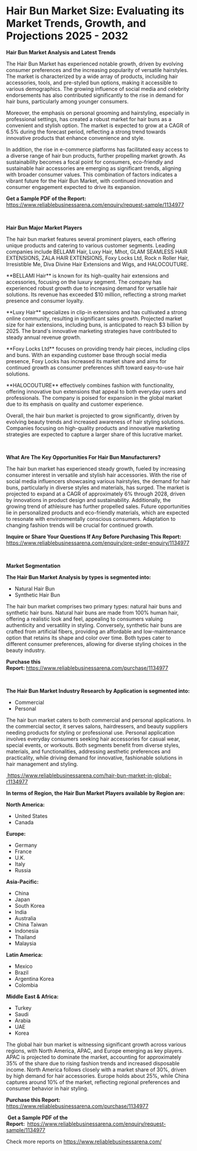 <p><h1>Hair Bun Market Size: Evaluating its Market Trends, Growth, and Projections 2025 - 2032</h1></p><p><strong>Hair Bun Market Analysis and Latest Trends</strong></p>
<p><p>The Hair Bun Market has experienced notable growth, driven by evolving consumer preferences and the increasing popularity of versatile hairstyles. The market is characterized by a wide array of products, including hair accessories, tools, and pre-styled bun options, making it accessible to various demographics. The growing influence of social media and celebrity endorsements has also contributed significantly to the rise in demand for hair buns, particularly among younger consumers.</p><p>Moreover, the emphasis on personal grooming and hairstyling, especially in professional settings, has created a robust market for hair buns as a convenient and stylish option. The market is expected to grow at a CAGR of 6.5% during the forecast period, reflecting a strong trend towards innovative products that enhance convenience and style. </p><p>In addition, the rise in e-commerce platforms has facilitated easy access to a diverse range of hair bun products, further propelling market growth. As sustainability becomes a focal point for consumers, eco-friendly and sustainable hair accessories are emerging as significant trends, aligning with broader consumer values. This combination of factors indicates a vibrant future for the Hair Bun Market, with continued innovation and consumer engagement expected to drive its expansion.</p></p>
<p><strong>Get a Sample PDF of the Report:&nbsp;</strong> <a href="https://www.reliablebusinessarena.com/enquiry/request-sample/1134977?utm_campaign=2566&utm_medium=2&utm_source=Github&utm_content=ia&utm_term=04042025&utm_id=hair-bun">https://www.reliablebusinessarena.com/enquiry/request-sample/1134977</a></p>
<p>&nbsp;</p>
<p><strong>Hair Bun Major Market Players</strong></p>
<p><p>The hair bun market features several prominent players, each offering unique products and catering to various customer segments. Leading companies include BELLAMI Hair, Luxy Hair, Mhot, GLAM SEAMLESS HAIR EXTENSIONS, ZALA HAIR EXTENSIONS, Foxy Locks Ltd, Rock n Roller Hair, Irresistible Me, Diva Divine Hair Extensions and Wigs, and HALOCOUTURE. </p><p>**BELLAMI Hair** is known for its high-quality hair extensions and accessories, focusing on the luxury segment. The company has experienced robust growth due to increasing demand for versatile hair solutions. Its revenue has exceeded $10 million, reflecting a strong market presence and consumer loyalty.</p><p>**Luxy Hair** specializes in clip-in extensions and has cultivated a strong online community, resulting in significant sales growth. Projected market size for hair extensions, including buns, is anticipated to reach $3 billion by 2025. The brand's innovative marketing strategies have contributed to steady annual revenue growth.</p><p>**Foxy Locks Ltd** focuses on providing trendy hair pieces, including clips and buns. With an expanding customer base through social media presence, Foxy Locks has increased its market share and aims for continued growth as consumer preferences shift toward easy-to-use hair solutions.</p><p>**HALOCOUTURE** effectively combines fashion with functionality, offering innovative bun extensions that appeal to both everyday users and professionals. The company is poised for expansion in the global market due to its emphasis on quality and customer experience.</p><p>Overall, the hair bun market is projected to grow significantly, driven by evolving beauty trends and increased awareness of hair styling solutions. Companies focusing on high-quality products and innovative marketing strategies are expected to capture a larger share of this lucrative market.</p></p>
<p>&nbsp;</p>
<p><strong>What Are The Key Opportunities For Hair Bun Manufacturers?</strong></p>
<p><p>The hair bun market has experienced steady growth, fueled by increasing consumer interest in versatile and stylish hair accessories. With the rise of social media influencers showcasing various hairstyles, the demand for hair buns, particularly in diverse styles and materials, has surged. The market is projected to expand at a CAGR of approximately 6% through 2028, driven by innovations in product design and sustainability. Additionally, the growing trend of athleisure has further propelled sales. Future opportunities lie in personalized products and eco-friendly materials, which are expected to resonate with environmentally conscious consumers. Adaptation to changing fashion trends will be crucial for continued growth.</p></p>
<p><strong>Inquire or Share Your Questions If Any Before Purchasing This Report:</strong> <a href="https://www.reliablebusinessarena.com/enquiry/pre-order-enquiry/1134977?utm_campaign=2566&utm_medium=2&utm_source=Github&utm_content=ia&utm_term=04042025&utm_id=hair-bun">https://www.reliablebusinessarena.com/enquiry/pre-order-enquiry/1134977</a></p>
<p>&nbsp;</p>
<p><strong>Market Segmentation</strong></p>
<p><strong>The Hair Bun Market Analysis by types is segmented into:</strong></p>
<p><ul><li>Natural Hair Bun</li><li>Synthetic Hair Bun</li></ul></p>
<p><p>The hair bun market comprises two primary types: natural hair buns and synthetic hair buns. Natural hair buns are made from 100% human hair, offering a realistic look and feel, appealing to consumers valuing authenticity and versatility in styling. Conversely, synthetic hair buns are crafted from artificial fibers, providing an affordable and low-maintenance option that retains its shape and color over time. Both types cater to different consumer preferences, allowing for diverse styling choices in the beauty industry.</p></p>
<p><strong>Purchase this Report:&nbsp;</strong><a href="https://www.reliablebusinessarena.com/purchase/1134977?utm_campaign=2566&utm_medium=2&utm_source=Github&utm_content=ia&utm_term=04042025&utm_id=hair-bun">https://www.reliablebusinessarena.com/purchase/1134977</a></p>
<p>&nbsp;</p>
<p><strong>The Hair Bun Market Industry Research by Application is segmented into:</strong></p>
<p><ul><li>Commercial</li><li>Personal</li></ul></p>
<p><p>The hair bun market caters to both commercial and personal applications. In the commercial sector, it serves salons, hairdressers, and beauty suppliers needing products for styling or professional use. Personal application involves everyday consumers seeking hair accessories for casual wear, special events, or workouts. Both segments benefit from diverse styles, materials, and functionalities, addressing aesthetic preferences and practicality, while driving demand for innovative, fashionable solutions in hair management and styling.</p></p>
<p><a href="https://www.reliablebusinessarena.com/hair-bun-market-in-global-r1134977?utm_campaign=2566&utm_medium=2&utm_source=Github&utm_content=ia&utm_term=04042025&utm_id=hair-bun">&nbsp;https://www.reliablebusinessarena.com/hair-bun-market-in-global-r1134977</a></p>
<p><strong>In terms of Region, the Hair Bun Market Players available by Region are:</strong></p>
<p>
    <p> <strong> North America: </strong>
        <ul>
            <li>United States</li>
            <li>Canada</li>
        </ul>
        </p> 
    <p> <strong> Europe: </strong>
        <ul>
            <li>Germany</li>
            <li>France</li>
            <li>U.K.</li>
            <li>Italy</li>
            <li>Russia</li>
        </ul>
        </p> 
    <p> <strong> Asia-Pacific: </strong>
        <ul>
            <li>China</li>
            <li>Japan</li>
            <li>South Korea</li>
            <li>India</li>
            <li>Australia</li>
            <li>China Taiwan</li>
            <li>Indonesia</li>
            <li>Thailand</li>
            <li>Malaysia</li>
        </ul>
        </p> 
    <p> <strong> Latin America: </strong>
        <ul>
            <li>Mexico</li>
            <li>Brazil</li>
            <li>Argentina Korea</li>
            <li>Colombia</li>
        </ul>
        </p> 
    <p> <strong> Middle East & Africa: </strong>
        <ul>
            <li>Turkey</li>
            <li>Saudi</li>
            <li>Arabia</li>
            <li>UAE</li>
            <li>Korea</li>
        </ul>
    </p>
    </p>
<p><p>The global hair bun market is witnessing significant growth across various regions, with North America, APAC, and Europe emerging as key players. APAC is projected to dominate the market, accounting for approximately 35% of the share due to rising fashion trends and increased disposable income. North America follows closely with a market share of 30%, driven by high demand for hair accessories. Europe holds about 25%, while China captures around 10% of the market, reflecting regional preferences and consumer behavior in hair styling.</p></p>
<p><strong>Purchase this Report: </strong><a href="https://www.reliablebusinessarena.com/purchase/1134977?utm_campaign=2566&utm_medium=2&utm_source=Github&utm_content=ia&utm_term=04042025&utm_id=hair-bun">https://www.reliablebusinessarena.com/purchase/1134977</a></p>
<p>&nbsp;<strong>Get a Sample PDF of the Report:&nbsp;&nbsp;</strong><a href="https://www.reliablebusinessarena.com/enquiry/request-sample/1134977?utm_campaign=2566&utm_medium=2&utm_source=Github&utm_content=ia&utm_term=04042025&utm_id=hair-bun">https://www.reliablebusinessarena.com/enquiry/request-sample/1134977</a></p>
<p><strong></strong></p>
<p>Check more reports on <a href="https://www.reliablebusinessarena.com/?utm_campaign=2566&utm_medium=2&utm_source=Github&utm_content=ia&utm_term=04042025&utm_id=hair-bun">https://www.reliablebusinessarena.com/</a></p>